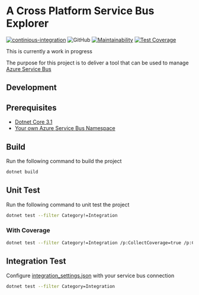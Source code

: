 # A Cross Platform Service Bus Explorer

[![continious-integration](https://github.com/scott-the-programmer/azure-service-bus-explorer/workflows/continious-integration/badge.svg)](https://github.com/scott-the-programmer/azure-service-bus-explorer/actions)
![GitHub](https://img.shields.io/github/license/scott-the-programmer/azure-service-bus-explorer?style=flat)
[![Maintainability](https://api.codeclimate.com/v1/badges/9db0f09ee4418d907ac4/maintainability)](https://codeclimate.com/github/scott-the-programmer/azure-service-bus-explorer/maintainability)
[![Test Coverage](https://api.codeclimate.com/v1/badges/9db0f09ee4418d907ac4/test_coverage)](https://codeclimate.com/github/scott-the-programmer/azure-service-bus-explorer/test_coverage)

This is currently a work in progress

The purpose for this project is to deliver a tool that can be used to manage [Azure Service Bus](https://docs.microsoft.com/bs-latn-ba/azure/service-bus-messaging/service-bus-messaging-overview)

## Development

## Prerequisites

* [Dotnet Core 3.1](https://dotnet.microsoft.com/download/dotnet-core/3.1)
* [Your own Azure Service Bus Namespace](https://azure.microsoft.com/en-us/services/service-bus/)

## Build

Run the following command to build the project

```bash
dotnet build
```

## Unit Test

Run the following command to unit test the project

```bash
dotnet test --filter Category!=Integration
```

### With Coverage

```bash
dotnet test --filter Category!=Integration /p:CollectCoverage=true /p:CoverletOutputFormat=lcov /p:CoverletOutput=coverage
```

## Integration Test

Configure [integration_settings.json](./AzureServiceBusExplorerIntegrationTests/integration_settings.json) with your service bus connection

```bash
dotnet test --filter Category=Integration
```
